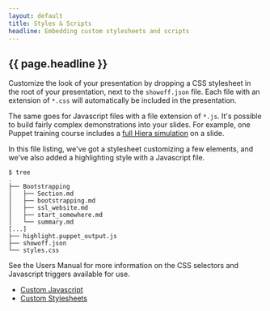 ```yaml
---
layout: default
title: Styles & Scripts
headline: Embedding custom stylesheets and scripts
---
```


## {{ page.headline }}

Customize the look of your presentation by dropping a CSS stylesheet in the root
of your presentation, next to the `showoff.json` file. Each file with an extension
of `*.css` will automatically be included in the presentation.

The same goes for Javascript files with a file extension of `*.js`. It's possible
to build fairly complex demonstrations into your slides. For example, one Puppet
training course includes a [full Hiera simulation](http://puppetlabs.github.io/hierademo)
on a slide.

In this file listing, we've got a stylesheet customizing a few elements, and we've also
added a highlighting style with a Javascript file.

    $ tree
    .
    ├── Bootstrapping
    │   ├── Section.md
    │   ├── bootstrapping.md
    │   ├── ssl_website.md
    │   ├── start_somewhere.md
    │   └── summary.md
    [...]
    ├── highlight.puppet_output.js
    ├── showoff.json
    └── styles.css

See the Users Manual for more information on the CSS selectors and Javascript triggers
available for use.

* [Custom Javascript](../documentation/AUTHORING_rdoc.html#label-Custom+JavaScript)
* [Custom Stylesheets](../documentation/AUTHORING_rdoc.html#label-Custom+Stylesheets)
